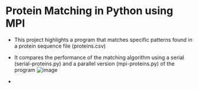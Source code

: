 # Protein Matching in Python using MPI
- This project highlights a program that matches specific patterns found in a protein sequence file (proteins.csv)
- It compares the performance of the matching algorithm using a serial (serial-proteins.py) and a parallel version (mpi-proteins.py) of the program
![image](https://github.com/user-attachments/assets/6f73431e-9077-47ef-87cd-883fcecf724b)

- 
